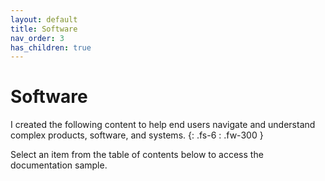 ```yaml
---
layout: default
title: Software
nav_order: 3
has_children: true
---
```


# Software
I created the following content to help end users navigate and understand complex products, software, and systems.
{: .fs-6 : .fw-300 }

Select an item from the table of contents below to access the documentation sample.
